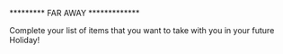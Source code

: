 ********* FAR AWAY *************

Complete your list of items that you want to take with you in your future Holiday!